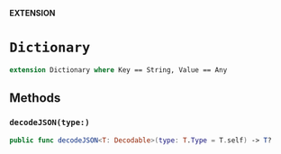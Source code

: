 **EXTENSION**

# `Dictionary`
```swift
extension Dictionary where Key == String, Value == Any
```

## Methods
### `decodeJSON(type:)`

```swift
public func decodeJSON<T: Decodable>(type: T.Type = T.self) -> T?
```
